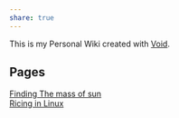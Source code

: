 ```yaml
---
share: true
---
```

This is my Personal Wiki created with [Void](https://GitHub.com/stardoom4/Void).

## Pages
[Finding The mass of sun](find-g-of-sun.html)    
[Ricing in Linux](Ricing(Linux).html)
